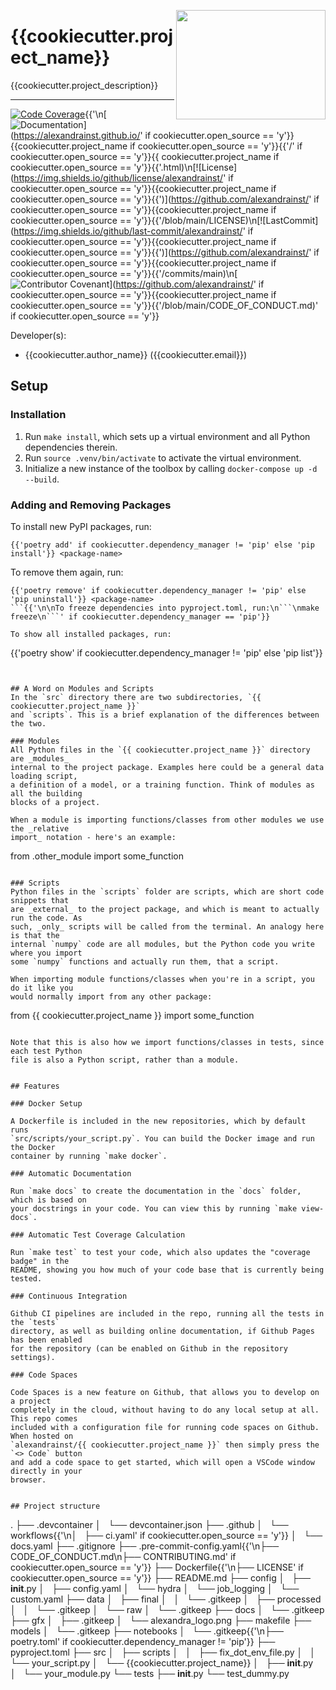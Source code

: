 <a href="https://github.com/alexandrainst/{{ cookiecutter.project_name }}"><img src="https://github.com/alexandrainst/{{ cookiecutter.project_name }}/raw/main/gfx/alexandra_logo.png" width="239" height="175" align="right" /></a>
# {{cookiecutter.project_name}}

{{cookiecutter.project_description}}

______________________________________________________________________
[![Code Coverage](https://img.shields.io/badge/Coverage-100%25-brightgreen.svg)](https://github.com/alexandrainst/{{cookiecutter.project_name}}/tree/main/tests){{'\n[![Documentation](https://img.shields.io/badge/docs-passing-green)](https://alexandrainst.github.io/' if cookiecutter.open_source == 'y'}}{{cookiecutter.project_name if cookiecutter.open_source == 'y'}}{{'/' if cookiecutter.open_source == 'y'}}{{ cookiecutter.project_name if cookiecutter.open_source == 'y'}}{{'.html)\n[![License](https://img.shields.io/github/license/alexandrainst/' if cookiecutter.open_source == 'y'}}{{cookiecutter.project_name if cookiecutter.open_source == 'y'}}{{')](https://github.com/alexandrainst/' if cookiecutter.open_source == 'y'}}{{cookiecutter.project_name if cookiecutter.open_source == 'y'}}{{'/blob/main/LICENSE)\n[![LastCommit](https://img.shields.io/github/last-commit/alexandrainst/' if cookiecutter.open_source == 'y'}}{{cookiecutter.project_name if cookiecutter.open_source == 'y'}}{{')](https://github.com/alexandrainst/' if cookiecutter.open_source == 'y'}}{{cookiecutter.project_name if cookiecutter.open_source == 'y'}}{{'/commits/main)\n[![Contributor Covenant](https://img.shields.io/badge/Contributor%20Covenant-2.0-4baaaa.svg)](https://github.com/alexandrainst/' if cookiecutter.open_source == 'y'}}{{cookiecutter.project_name if cookiecutter.open_source == 'y'}}{{'/blob/main/CODE_OF_CONDUCT.md)' if cookiecutter.open_source == 'y'}}


Developer(s):

- {{cookiecutter.author_name}} ({{cookiecutter.email}})


## Setup

### Installation

1. Run `make install`, which sets up a virtual environment and all Python dependencies therein.
2. Run `source .venv/bin/activate` to activate the virtual environment.
3. Initialize a new instance of the toolbox by calling `docker-compose up -d --build`.


### Adding and Removing Packages

To install new PyPI packages, run:
```
{{'poetry add' if cookiecutter.dependency_manager != 'pip' else 'pip install'}} <package-name>
```

To remove them again, run:
```
{{'poetry remove' if cookiecutter.dependency_manager != 'pip' else 'pip uninstall'}} <package-name>
```{{'\n\nTo freeze dependencies into pyproject.toml, run:\n```\nmake freeze\n```' if cookiecutter.dependency_manager == 'pip'}}

To show all installed packages, run:
```
{{'poetry show' if cookiecutter.dependency_manager != 'pip' else 'pip list'}}
```


## A Word on Modules and Scripts
In the `src` directory there are two subdirectories, `{{ cookiecutter.project_name }}`
and `scripts`. This is a brief explanation of the differences between the two.

### Modules
All Python files in the `{{ cookiecutter.project_name }}` directory are _modules_
internal to the project package. Examples here could be a general data loading script,
a definition of a model, or a training function. Think of modules as all the building
blocks of a project.

When a module is importing functions/classes from other modules we use the _relative
import_ notation - here's an example:

```
from .other_module import some_function
```

### Scripts
Python files in the `scripts` folder are scripts, which are short code snippets that
are _external_ to the project package, and which is meant to actually run the code. As
such, _only_ scripts will be called from the terminal. An analogy here is that the
internal `numpy` code are all modules, but the Python code you write where you import
some `numpy` functions and actually run them, that a script.

When importing module functions/classes when you're in a script, you do it like you
would normally import from any other package:

```
from {{ cookiecutter.project_name }} import some_function
```

Note that this is also how we import functions/classes in tests, since each test Python
file is also a Python script, rather than a module.


## Features

### Docker Setup

A Dockerfile is included in the new repositories, which by default runs
`src/scripts/your_script.py`. You can build the Docker image and run the Docker
container by running `make docker`.

### Automatic Documentation

Run `make docs` to create the documentation in the `docs` folder, which is based on
your docstrings in your code. You can view this by running `make view-docs`.

### Automatic Test Coverage Calculation

Run `make test` to test your code, which also updates the "coverage badge" in the
README, showing you how much of your code base that is currently being tested.

### Continuous Integration

Github CI pipelines are included in the repo, running all the tests in the `tests`
directory, as well as building online documentation, if Github Pages has been enabled
for the repository (can be enabled on Github in the repository settings).

### Code Spaces

Code Spaces is a new feature on Github, that allows you to develop on a project
completely in the cloud, without having to do any local setup at all. This repo comes
included with a configuration file for running code spaces on Github. When hosted on
`alexandrainst/{{ cookiecutter.project_name }}` then simply press the `<> Code` button
and add a code space to get started, which will open a VSCode window directly in your
browser.


## Project structure
```
.
├── .devcontainer
│   └── devcontainer.json
├── .github
│   └── workflows{{'\n│       ├── ci.yaml' if cookiecutter.open_source == 'y'}}
│       └── docs.yaml
├── .gitignore
├── .pre-commit-config.yaml{{'\n├── CODE_OF_CONDUCT.md\n├── CONTRIBUTING.md' if cookiecutter.open_source == 'y'}}
├── Dockerfile{{'\n├── LICENSE' if cookiecutter.open_source == 'y'}}
├── README.md
├── config
│   ├── __init__.py
│   ├── config.yaml
│   └── hydra
│       └── job_logging
│           └── custom.yaml
├── data
│   ├── final
│   │   └── .gitkeep
│   ├── processed
│   │   └── .gitkeep
│   └── raw
│       └── .gitkeep
├── docs
│   └── .gitkeep
├── gfx
│   ├── .gitkeep
│   └── alexandra_logo.png
├── makefile
├── models
│   └── .gitkeep
├── notebooks
│   └── .gitkeep{{'\n├── poetry.toml' if cookiecutter.dependency_manager != 'pip'}}
├── pyproject.toml
├── src
│   ├── scripts
│   │   ├── fix_dot_env_file.py
│   │   └── your_script.py
│   └── {{cookiecutter.project_name}}
│       ├── __init__.py
│       └── your_module.py
└── tests
    ├── __init__.py
    └── test_dummy.py
```
